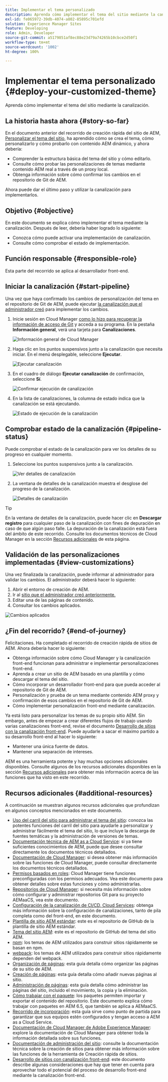 ```yaml
---
title: Implementar el tema personalizado
description: Aprenda cómo implementar el tema del sitio mediante la canalización.
exl-id: fe065972-39db-4074-a802-85895c701efd
solution: Experience Manager Sites
feature: Developing
role: Admin, Developer
source-git-commit: a5179851af8ec88e23d79a74265b10cbce2d50f1
workflow-type: tm+mt
source-wordcount: '1002'
ht-degree: 100%

---
```


# Implementar el tema personalizado {#deploy-your-customized-theme}

Aprenda cómo implementar el tema del sitio mediante la canalización.

## La historia hasta ahora {#story-so-far}

En el documento anterior del recorrido de creación rápida del sitio de AEM, [Personalizar el tema del sitio,](customize-theme.md) ha aprendido cómo se crea el tema, cómo personalizarlo y cómo probarlo con contenido AEM dinámico, y ahora debería:

* Comprender la estructura básica del tema del sitio y cómo editarlo.
* Consulte cómo probar las personalizaciones de temas mediante contenido AEM real a través de un proxy local.
* Obtenga información sobre cómo confirmar los cambios en el repositorio de Git de AEM.

Ahora puede dar el último paso y utilizar la canalización para implementarlos.

## Objetivo {#objective}

En este documento se explica cómo implementar el tema mediante la canalización. Después de leer, debería haber logrado lo siguiente:

* Conozca cómo puede activar una implementación de canalización.
* Consulte cómo comprobar el estado de implementación.

## Función responsable {#responsible-role}

Esta parte del recorrido se aplica al desarrollador front-end.

## Iniciar la canalización {#start-pipeline}

Una vez que haya confirmado los cambios de personalización del tema en el repositorio de Git de AEM, puede ejecutar [la canalización que el administrador creó](pipeline-setup.md) para implementar los cambios.

1. Inicie sesión en Cloud Manager [como lo hizo para recuperar la información de acceso de Git](retrieve-access.md) y acceda a su programa. En la pestaña **Información general**, verá una tarjeta para **Canalizaciones**.

   ![Información general de Cloud Manager](assets/cloud-manager-overview.png)

1. Haga clic en los puntos suspensivos junto a la canalización que necesita iniciar. En el menú desplegable, seleccione **Ejecutar**.

   ![Ejecutar canalización](assets/run-pipeline.png)

1. En el cuadro de diálogo **Ejecutar canalización** de confirmación, seleccione **Sí**.

   ![Confirmar ejecución de canalización](assets/pipeline-confirm.png)

1. En la lista de canalizaciones, la columna de estado indica que la canalización se está ejecutando.

   ![Estado de ejecución de la canalización](assets/pipeline-running.png)

## Comprobar estado de la canalización {#pipeline-status}

Puede comprobar el estado de la canalización para ver los detalles de su progreso en cualquier momento.

1. Seleccione los puntos suspensivos junto a la canalización.

   ![Ver detalles de canalización](assets/view-pipeline-details.png)

1. La ventana de detalles de la canalización muestra el desglose del progreso de la canalización.

   ![Detalles de canalización](assets/pipeline-details.png)

>[!TIP]
>
>En la ventana de detalles de la canalización, puede hacer clic en **Descargar registro** para cualquier paso de la canalización con fines de depuración en caso de que algún paso falle. La depuración de la canalización está fuera del ámbito de este recorrido. Consulte los documentos técnicos de Cloud Manager en la sección [Recursos adicionales](#additional-resources) de esta página.

## Validación de las personalizaciones implementadas {#view-customizations}

Una vez finalizada la canalización, puede informar al administrador para validar los cambios. El administrador deberá hacer lo siguiente:

1. Abrir el entorno de creación de AEM.
1. Ir al [sitio que el administrador creó anteriormente.](create-site.md)
1. Editar una de las páginas de contenido.
1. Consultar los cambios aplicados.

![Cambios aplicados](assets/changes-applied.png)

## ¿Fin del recorrido? {#end-of-journey}

Felicitaciones. Ha completado el recorrido de creación rápida de sitios de AEM. Ahora debería hacer lo siguiente:

* Obtenga información sobre cómo Cloud Manager y la canalización front-end funcionan para administrar e implementar personalizaciones front-end.
* Aprenda a crear un sitio de AEM basado en una plantilla y cómo descargar el tema del sitio.
* Cómo incorporar un desarrollador front-end para que pueda acceder al repositorio de Git de AEM.
* Personalización y prueba de un tema mediante contenido AEM proxy y confirmación de esos cambios en el repositorio de Git de AEM.
* Cómo implementar personalización front-end mediante canalización.

Ya está listo para personalizar los temas de su propio sitio AEM. Sin embargo, antes de empezar a crear diferentes flujos de trabajo usando varias canalizaciones front-end, revise el documento [Desarrollo de sitios con la canalización front-end](/help/implementing/developing/introduction/developing-with-front-end-pipelines.md). Puede ayudarle a sacar el máximo partido a su desarrollo front-end al hacer lo siguiente:

* Mantener una única fuente de datos.
* Mantener una separación de intereses.

AEM es una herramienta potente y hay muchas opciones adicionales disponibles. Consulte algunos de los recursos adicionales disponibles en la sección [Recursos adicionales](#additional-resources) para obtener más información acerca de las funciones que ha visto en este recorrido.

## Recursos adicionales {#additional-resources}

A continuación se muestran algunos recursos adicionales que profundizan en algunos conceptos mencionados en este documento.

* [Uso del carril del sitio para administrar el tema del sitio](/help/sites-cloud/administering/site-creation/site-rail.md): conozca las potentes funciones del carril del sitio para ayudarle a personalizar y administrar fácilmente el tema del sitio, lo que incluye la descarga de fuentes temáticas y la administración de versiones de temas.
* [Documentación técnica de AEM as a Cloud Service](https://experienceleague.adobe.com/docs/experience-manager-cloud-service.html?lang=es): si ya tiene suficientes conocimientos de AEM, puede que desee consultar directamente los documentos técnicos detallados.
* [Documentación de Cloud Manager](https://experienceleague.adobe.com/docs/experience-manager-cloud-service/onboarding/onboarding-concepts/cloud-manager-introduction.html?lang=es): si desea obtener más información sobre las funciones de Cloud Manager, puede consultar directamente los documentos técnicos detallados.
* [Permisos basados en roles](https://experienceleague.adobe.com/docs/experience-manager-cloud-manager/using/requirements/role-based-permissions.html?lang=es): Cloud Manager tiene funciones preconfiguradas con los permisos adecuados. Vea este documento para obtener detalles sobre estas funciones y cómo administrarlas.
* [Repositorios de Cloud Manager](/help/implementing/cloud-manager/managing-code/managing-repositories.md): si necesita más información sobre cómo configurar y administrar repositorios Git para su proyecto AEMaaCS, vea este documento.
* [Configuración de la canalización de CI/CD, Cloud Services](/help/implementing/cloud-manager/configuring-pipelines/introduction-ci-cd-pipelines.md): obtenga más información sobre la configuración de canalizaciones, tanto de pila completa como del front-end, en este documento.
* [Plantilla de sitio AEM estándar](https://github.com/adobe/aem-site-template-standard): este es el repositorio de GitHub de la plantilla de sitio AEM estándar.
* [Tema del sitio AEM](https://github.com/adobe/aem-site-template-standard-theme-e2e): este es el repositorio de GitHub del tema del sitio AEM.
* [npm](https://www.npmjs.com): los temas de AEM utilizados para construir sitios rápidamente se basan en npm.
* [webpack](https://webpack.js.org): los temas de AEM utilizados para construir sitios rápidamente dependen del webpack.
* [Organización de páginas](/help/sites-cloud/authoring/sites-console/organizing-pages.md): esta guía detalla cómo organizar las páginas de su sitio de AEM.
* [Creación de páginas](/help/sites-cloud/authoring/sites-console/creating-pages.md): esta guía detalla cómo añadir nuevas páginas al sitio.
* [Administración de páginas](/help/sites-cloud/authoring/sites-console/managing-pages.md): esta guía detalla cómo administrar las páginas del sitio, incluido el movimiento, la copia y la eliminación.
* [Cómo trabajar con el paquete](/help/implementing/developing/tools/package-manager.md): los paquetes permiten importar y exportar el contenido del repositorio. Este documento explica cómo trabajar con paquetes en AEM 6.5, que también se aplica a AEMaaCS.
* [Recorrido de incorporación](/help/journey-onboarding/overview.md): esta guía sirve como punto de partida para garantizar que sus equipos estén configurados y tengan acceso a AEM as a Cloud Service.
* [Documentación de Cloud Manager de Adobe Experience Manager](https://experienceleague.adobe.com/docs/experience-manager-cloud-manager/using/introduction-to-cloud-manager.html?lang=es): explore la documentación de Cloud Manager para obtener toda la información detallada sobre sus funciones.
* [Documentación de administración del sitio](/help/sites-cloud/administering/site-creation/create-site.md): consulte la documentación técnica sobre la creación de sitios para obtener más información sobre las funciones de la herramienta de Creación rápida de sitios.
* [Desarrollo de sitios con canalización front-end](/help/implementing/developing/introduction/developing-with-front-end-pipelines.md): este documento describe algunas consideraciones que hay que tener en cuenta para aprovechar todo el potencial del proceso de desarrollo front-end mediante la canalización front-end.
